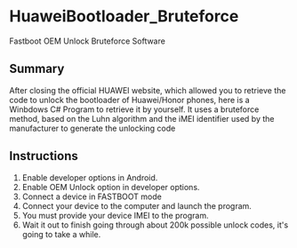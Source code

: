 # HuaweiBootloader_Bruteforce
Fastboot OEM Unlock Bruteforce Software

## Summary
  
After closing the official HUAWEI website, which allowed you to retrieve the code to unlock the bootloader of Huawei/Honor phones, here is a Winbdows C# Program to retrieve it by yourself.
It uses a bruteforce method, based on the Luhn algorithm and the iMEI identifier used by the manufacturer to generate the unlocking code

## Instructions

1. Enable developer options in Android.  
2. Enable OEM Unlock option in developer options.  
3. Connect a device in FASTBOOT mode
4. Connect your device to the computer and launch the program.  
5. You must provide your device IMEI to the program.
6. Wait it out to finish going through about 200k possible unlock codes, it's going to take a while.
